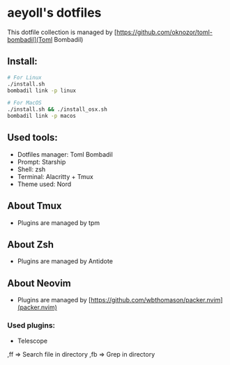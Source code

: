 # aeyoll's dotfiles

This dotfile collection is managed by [https://github.com/oknozor/toml-bombadil](Toml Bombadil)

Install:
---

```sh
# For Linux
./install.sh
bombadil link -p linux

# For MacOS
./install.sh && ./install_osx.sh
bombadil link -p macos
```

Used tools:
---

- Dotfiles manager: Toml Bombadil
- Prompt: Starship
- Shell: zsh
- Terminal: Alacritty + Tmux
- Theme used: Nord

About Tmux
---

- Plugins are managed by tpm


About Zsh
---

- Plugins are managed by Antidote

About Neovim
---

- Plugins are managed by [https://github.com/wbthomason/packer.nvim](packer.nvim)

### Used plugins:

- Telescope

,ff => Search file in directory
,fb => Grep in directory
